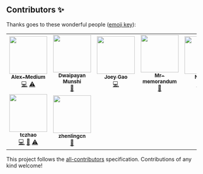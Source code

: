 
## Contributors ✨

Thanks goes to these wonderful people ([emoji key](https://allcontributors.org/docs/en/emoji-key)):

<!-- ALL-CONTRIBUTORS-LIST:START - Do not remove or modify this section -->
<!-- prettier-ignore-start -->
<!-- markdownlint-disable -->
<table>
  <tr>
    <td align="center"><a href="http://alex-medium.github.io"><img src="https://avatars.githubusercontent.com/u/78067955?v=4?s=100" width="100px;" alt=""/><br /><sub><b>Alex-Medium</b></sub></a><br /><a href="https://github.com/LAMDA-NJU/Deep-Forest/commits?author=Alex-Medium" title="Code">💻</a> <a href="https://github.com/LAMDA-NJU/Deep-Forest/commits?author=Alex-Medium" title="Tests">⚠️</a></td>
    <td align="center"><a href="https://github.com/dwaipayan05"><img src="https://avatars.githubusercontent.com/u/53687927?v=4?s=100" width="100px;" alt=""/><br /><sub><b>Dwaipayan Munshi</b></sub></a><br /><a href="https://github.com/LAMDA-NJU/Deep-Forest/commits?author=dwaipayan05" title="Documentation">📖</a></td>
    <td align="center"><a href="https://github.com/pjgao"><img src="https://avatars.githubusercontent.com/u/22350313?v=4?s=100" width="100px;" alt=""/><br /><sub><b>Joey Gao</b></sub></a><br /><a href="https://github.com/LAMDA-NJU/Deep-Forest/commits?author=pjgao" title="Code">💻</a></td>
    <td align="center"><a href="https://github.com/Mr-memorandum"><img src="https://avatars.githubusercontent.com/u/33889145?v=4?s=100" width="100px;" alt=""/><br /><sub><b>Mr-memorandum</b></sub></a><br /><a href="https://github.com/LAMDA-NJU/Deep-Forest/issues?q=author%3AMr-memorandum" title="Bug reports">🐛</a></td>
    <td align="center"><a href="https://github.com/NiMaZi"><img src="https://avatars.githubusercontent.com/u/19431549?v=4?s=100" width="100px;" alt=""/><br /><sub><b>NiMaZi</b></sub></a><br /><a href="https://github.com/LAMDA-NJU/Deep-Forest/commits?author=NiMaZi" title="Code">💻</a> <a href="https://github.com/LAMDA-NJU/Deep-Forest/commits?author=NiMaZi" title="Tests">⚠️</a></td>
    <td align="center"><a href="https://github.com/T-Allen-sudo"><img src="https://avatars.githubusercontent.com/u/65913092?v=4?s=100" width="100px;" alt=""/><br /><sub><b>T-Allen-sudo</b></sub></a><br /><a href="#maintenance-T-Allen-sudo" title="Maintenance">🚧</a> <a href="https://github.com/LAMDA-NJU/Deep-Forest/commits?author=T-Allen-sudo" title="Tests">⚠️</a></td>
    <td align="center"><a href="https://github.com/xuyxu"><img src="https://avatars.githubusercontent.com/u/22359569?v=4?s=100" width="100px;" alt=""/><br /><sub><b>Yi-Xuan Xu</b></sub></a><br /><a href="https://github.com/LAMDA-NJU/Deep-Forest/commits?author=xuyxu" title="Code">💻</a> <a href="https://github.com/LAMDA-NJU/Deep-Forest/commits?author=xuyxu" title="Documentation">📖</a> <a href="https://github.com/LAMDA-NJU/Deep-Forest/commits?author=xuyxu" title="Tests">⚠️</a></td>
  </tr>
  <tr>
    <td align="center"><a href="https://www.linkedin.com/in/tczhao/"><img src="https://avatars.githubusercontent.com/u/20961507?v=4?s=100" width="100px;" alt=""/><br /><sub><b>tczhao</b></sub></a><br /><a href="https://github.com/LAMDA-NJU/Deep-Forest/commits?author=tczhao" title="Code">💻</a> <a href="https://github.com/LAMDA-NJU/Deep-Forest/commits?author=tczhao" title="Documentation">📖</a> <a href="https://github.com/LAMDA-NJU/Deep-Forest/commits?author=tczhao" title="Tests">⚠️</a></td>
    <td align="center"><a href="https://github.com/zhenlingcn"><img src="https://avatars.githubusercontent.com/u/18747119?v=4?s=100" width="100px;" alt=""/><br /><sub><b>zhenlingcn</b></sub></a><br /><a href="https://github.com/LAMDA-NJU/Deep-Forest/issues?q=author%3Azhenlingcn" title="Bug reports">🐛</a></td>
  </tr>
</table>

<!-- markdownlint-restore -->
<!-- prettier-ignore-end -->

<!-- ALL-CONTRIBUTORS-LIST:END -->

This project follows the [all-contributors](https://github.com/all-contributors/all-contributors) specification. Contributions of any kind welcome!